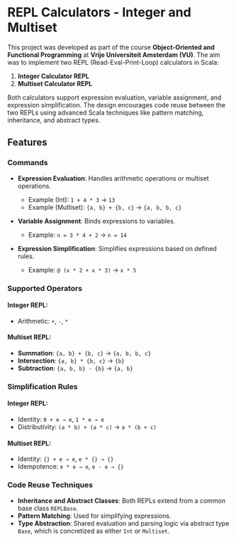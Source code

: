 # REPL Calculators - Integer and Multiset

This project was developed as part of the course **Object-Oriented and Functional Programming** at **Vrije Universiteit Amsterdam (VU)**. The aim was to implement two REPL (Read-Eval-Print-Loop) calculators in Scala:
1. **Integer Calculator REPL**
2. **Multiset Calculator REPL**

Both calculators support expression evaluation, variable assignment, and expression simplification. The design encourages code reuse between the two REPLs using advanced Scala techniques like pattern matching, inheritance, and abstract types.

## Features

### Commands
- **Expression Evaluation**: Handles arithmetic operations or multiset operations.
  - Example (Int): `1 + 4 * 3` → `13`
  - Example (Multiset): `{a, b} + {b, c}` → `{a, b, b, c}`
  
- **Variable Assignment**: Binds expressions to variables.
  - Example: `n = 3 * 4 + 2` → `n = 14`
  
- **Expression Simplification**: Simplifies expressions based on defined rules.
  - Example: `@ (x * 2 + x * 3)` → `x * 5`

### Supported Operators

#### Integer REPL:
- Arithmetic: `+`, `-`, `*`
  
#### Multiset REPL:
- **Summation**: `{a, b} + {b, c}` → `{a, b, b, c}`
- **Intersection**: `{a, b} * {b, c}` → `{b}`
- **Subtraction**: `{a, b, b} - {b}` → `{a, b}`

### Simplification Rules

#### Integer REPL:
- Identity: `0 + e → e`, `1 * e → e`
- Distributivity: `(a * b) + (a * c)` → `a * (b + c)`

#### Multiset REPL:
- Identity: `{} + e → e`, `e * {} → {}`
- Idempotence: `e * e → e`, `e - e → {}`

### Code Reuse Techniques
- **Inheritance and Abstract Classes**: Both REPLs extend from a common base class `REPLBase`.
- **Pattern Matching**: Used for simplifying expressions.
- **Type Abstraction**: Shared evaluation and parsing logic via abstract type `Base`, which is concretized as either `Int` or `Multiset`.
